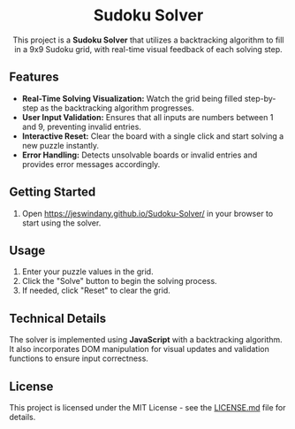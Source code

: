 <h1 align="center">Sudoku Solver</h1>

<p align="center">
  This project is a <strong>Sudoku Solver</strong> that utilizes a backtracking algorithm to fill in a 9x9 Sudoku grid, with real-time visual feedback of each solving step.
</p>

<h2>Features</h2>

<ul>
  <li><strong>Real-Time Solving Visualization:</strong> Watch the grid being filled step-by-step as the backtracking algorithm progresses.</li>
  <li><strong>User Input Validation:</strong> Ensures that all inputs are numbers between 1 and 9, preventing invalid entries.</li>
  <li><strong>Interactive Reset:</strong> Clear the board with a single click and start solving a new puzzle instantly.</li>
  <li><strong>Error Handling:</strong> Detects unsolvable boards or invalid entries and provides error messages accordingly.</li>
</ul>

<h2>Getting Started</h2>

<ol>
  <li>Open <a href = "https://jeswindany.github.io/Sudoku-Solver/">https://jeswindany.github.io/Sudoku-Solver/</a> in your browser to start using the solver.</li>
</ol>

<h2>Usage</h2>

<ol>
  <li>Enter your puzzle values in the grid.</li>
  <li>Click the "Solve" button to begin the solving process.</li>
  <li>If needed, click "Reset" to clear the grid.</li>
</ol>

<h2>Technical Details</h2>

<p>
  The solver is implemented using <strong>JavaScript</strong> with a backtracking algorithm. It also incorporates DOM manipulation for visual updates and validation functions to ensure input correctness.
</p>

<h2>License</h2>

<p>
  This project is licensed under the MIT License - see the <a href="LICENSE.md">LICENSE.md</a> file for details.
</p>
